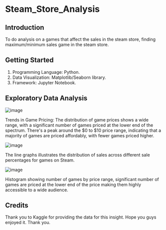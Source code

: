 # Steam_Store_Analysis
## Introduction
To do analysis on a games that affect the sales in the steam store, finding maximum/minimum sales game in the steam store.

## Getting Started
1. Programming Language: Python.
2. Data Visualization: Matplotlib/Seaborn library.
3. Framework: Jupyter Notebook.

## Exploratory Data Analysis
![image](https://github.com/arif95-byte/Steam_Store_Analysis/assets/75437274/1ef655f6-6618-47cc-a6a7-58893ed633b1)

Trends in Game Pricing: The distribution of game prices shows a wide range, with a significant number of games priced at the lower end of the spectrum. There's a peak around the $0 to $10 price range, indicating that a majority of games are priced affordably, with fewer games priced higher.

![image](https://github.com/arif95-byte/Steam_Store_Analysis/assets/75437274/626801f8-b349-4693-b4b9-466477c527e6)

The line graphs illustrates the distribution of sales across different sale percentages for games on Steam.

![image](https://github.com/arif95-byte/Steam_Store_Analysis/assets/75437274/0be438dc-6c2d-4dbd-9735-511c7198c72c)

Histogram showing number of games by price range, significant number of games are priced at the lower end of the price making them highly accessible to a wide audience.

## Credits
Thank you to Kaggle for providing the data for this insight. Hope you guys enjoyed it. Thank you.
